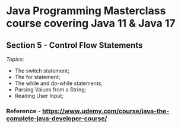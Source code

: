 # Java Programming Masterclass course covering Java 11 & Java 17

## Section 5 - Control Flow Statements

*Topics*:

- The switch statement;
- The for statement;
- The while and do-while statements;
- Parsing Values from a String;
- Reading User Input;

### Reference - <https://www.udemy.com/course/java-the-complete-java-developer-course/>